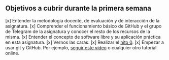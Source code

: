 ## Objetivos a cubrir durante la primera semana

[x] Entender la metodología docente, de evaluación y de interacción de la asignatura.
[x] Comprender el funcionamiento básico de GitHub y el grupo de Telegram de la asignatura y conocer el resto de los recursos de la misma.
[x] Entender el concepto de software libre y su aplicación práctica en esta asignatura.
[x] Vernos las caras.
[x] Realizar el [hito 0](http://jj.github.io/IV/documentos/proyecto/0.Repositorio).
[x] Empezar a usar git y GitHub. Por ejemplo, [seguir este vídeo](https://www.youtube.com/watch?v=gmXyJI01qa8) o cualquier otro tutorial online.
